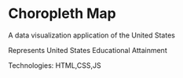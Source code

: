 # Choropleth Map

A data visualization application of the United States

Represents United States Educational Attainment

Technologies: HTML,CSS,JS